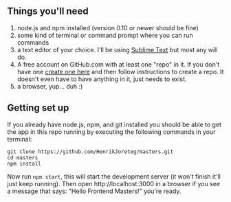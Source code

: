 ## Things you'll need

1. node.js and npm installed (version 0.10 or newer should be fine)
2. some kind of terminal or command prompt where you can run commands
3. a text editor of your choice. I'll be using [Sublime Text](http://www.sublimetext.com/) but most any will do.
4. A free account on GitHub.com with at least one "repo" in it. If you don't have one [create one here](https://github.com/) and then follow instructions to create a repo. It doesn't even have to have anything in it, just needs to exist.
5. a browser, yup... duh :)

## Getting set up

If you already have node.js, npm, and git installed you should be able to get the app in this repo running by executing the following commands in your terminal:

```
git clone https://github.com/HenrikJoreteg/masters.git
cd masters
npm install
```

Now run `npm start`, this will start the development server (it won't finish it'll just keep running). Then open http://localhost:3000 in a browser if you see a message that says: "Hello Frontend Masters!" you're ready. 